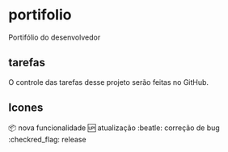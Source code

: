 # portifolio
Portifólio do desenvolvedor
## tarefas
O controle das tarefas desse projeto serão feitas no GitHub.

## Icones

:package: nova funcionalidade
:up: atualização
:beatle: correção de bug
:checkred_flag: release